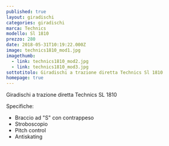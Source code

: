 ```yaml
---
published: true
layout: giradischi
categories: giradischi
marca: Technics
modello: Sl 1810
prezzo: 280
date: 2018-05-31T10:19:22.000Z
image: technics1810_mod1.jpg
imagethumb:
  - link: technics1810_mod2.jpg
  - link: technics1810_mod3.jpg
sottotitolo: Giradischi a trazione diretta Technics Sl 1810
homepage: true
---
```

Giradischi a trazione diretta Technics SL 1810

Specifiche:
- Braccio ad "S" con contrappeso
- Stroboscopio
- Pitch control
- Antiskating
